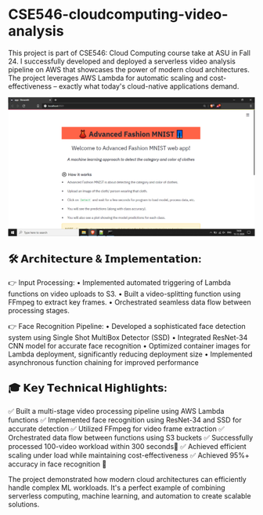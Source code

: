 # CSE546-cloudcomputing-video-analysis

This project is part of CSE546: Cloud Computing course take at ASU in Fall 24. I successfully developed and deployed a serverless video analysis pipeline on AWS that showcases the power of modern cloud architectures. The project leverages AWS Lambda for automatic scaling and cost-effectiveness – exactly what today's cloud-native applications demand.


![](https://github.com/SarthakRana/Advanced-Fashion-MNIST/blob/main/Screenshots/Screenshot%20(18).png)


## 🛠️ 𝗔𝗿𝗰𝗵𝗶𝘁𝗲𝗰𝘁𝘂𝗿𝗲 & 𝗜𝗺𝗽𝗹𝗲𝗺𝗲𝗻𝘁𝗮𝘁𝗶𝗼𝗻:

 👉 Input Processing:
• Implemented automated triggering of Lambda functions on video uploads to S3.
• Built a video-splitting function using FFmpeg to extract key frames.
• Orchestrated seamless data flow between processing stages.

 👉 Face Recognition Pipeline:
• Developed a sophisticated face detection system using Single Shot MultiBox Detector (SSD)
• Integrated ResNet-34 CNN model for accurate face recognition
• Optimized container images for Lambda deployment, significantly reducing deployment size
• Implemented asynchronous function chaining for improved performance

## 🎓 𝗞𝗲𝘆 𝗧𝗲𝗰𝗵𝗻𝗶𝗰𝗮𝗹 𝗛𝗶𝗴𝗵𝗹𝗶𝗴𝗵𝘁𝘀:

✅ Built a multi-stage video processing pipeline using AWS Lambda functions
✅ Implemented face recognition using ResNet-34 and SSD for accurate detection
✅ Utilized FFmpeg for video frame extraction
✅ Orchestrated data flow between functions using S3 buckets
✅ Successfully processed 100-video workload within 300 seconds🚀 
✅ Achieved efficient scaling under load while maintaining cost-effectiveness
✅ Achieved 95%+ accuracy in face recognition 🎯 

The project demonstrated how modern cloud architectures can efficiently handle complex ML workloads. It's a perfect example of combining serverless computing, machine learning, and automation to create scalable solutions.
